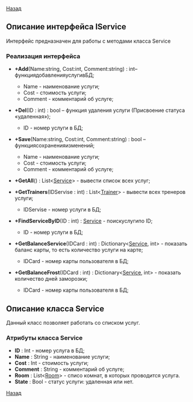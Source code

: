 [Назад](./API.md)

## Описание интерфейса IService

Интерфейс предназначен для работы с методами класса Service

### Реализация интерфейса

+ **+Add**(Name:string, Cost:int, Comment:string) : int– функциядобавленияуслугивБД;
	* Name - наименование услуги;
	* Cost - стоимость услуги;
	* Comment - комментарий об услуге;

+ **+Del**(ID : int) : bool – функция удаления услуги (Присвоение статуса «удаленная»);
	* ID - номер услуги в БД;

+ **+Save**(Name:string, Cost:int, Comment:string) : bool – функциясохраненияизменений;
	* Name - наименование услуги;
	* Cost - стоимость услуги;
	* Comment - комментарий об услуге;

+ **+GetAll**() : List<[Service](https://github.com/MRainbowM/CRM_FitOS/blob/master/IService.md#%D0%BE%D0%BF%D0%B8%D1%81%D0%B0%D0%BD%D0%B8%D0%B5-%D0%BA%D0%BB%D0%B0%D1%81%D1%81%D0%B0-service)> - вывести список всех услуг;

+ **+GetTrainers**(IDServise : int) : List<[Trainer](https://github.com/MRainbowM/CRM_FitOS/blob/master/ITrainer.md#%D0%BE%D0%BF%D0%B8%D1%81%D0%B0%D0%BD%D0%B8%D0%B5-%D0%BA%D0%BB%D0%B0%D1%81%D1%81%D0%B0-trainer)> - вывести всех тренеров услуги;
	* IDServise - номер услуги в БД;

+ **+FindServiceByID**(ID : int) : [Service](https://github.com/MRainbowM/CRM_FitOS/blob/master/IService.md#%D0%BE%D0%BF%D0%B8%D1%81%D0%B0%D0%BD%D0%B8%D0%B5-%D0%BA%D0%BB%D0%B0%D1%81%D1%81%D0%B0-service) - поискуслугипо ID;
	* ID - номер услуги в БД;

+ **+GetBalanceService**(IDCard : int) : Dictionary<[Service](https://github.com/MRainbowM/CRM_FitOS/blob/master/IService.md#%D0%BE%D0%BF%D0%B8%D1%81%D0%B0%D0%BD%D0%B8%D0%B5-%D0%BA%D0%BB%D0%B0%D1%81%D1%81%D0%B0-service), int> - показать баланс карты, то есть количество услуги на карте;
	* IDCard - номер карты пользователя в БД;

+ **+GetBalanceFrost**(IDCard : int) : Dictionary<[Service](https://github.com/MRainbowM/CRM_FitOS/blob/master/IService.md#%D0%BE%D0%BF%D0%B8%D1%81%D0%B0%D0%BD%D0%B8%D0%B5-%D0%BA%D0%BB%D0%B0%D1%81%D1%81%D0%B0-service), int> - показать количество дней заморозки;
	* IDCard - номер карты пользователя в БД;

## Описание класса Service

Данный класс позволяет работать со списком услуг. 

### Атрибуты класса Service

* **ID** : Int - номер услуга в БД;
* **Name** : String - наименование услуги;
* **Cost** : Int - стоимость услуги;
* **Comment** : String - комментарий об услуге;
* **Room** : List<[Room](https://github.com/MRainbowM/CRM_FitOS/blob/master/IRoom.md#%D0%BE%D0%BF%D0%B8%D1%81%D0%B0%D0%BD%D0%B8%D0%B5-%D0%BA%D0%BB%D0%B0%D1%81%D1%81%D0%B0-room)> - списо комнат, в которых проводится услуга.
* **State** : Bool - статус услуги: удаленная или нет.

[Назад](./API.md)